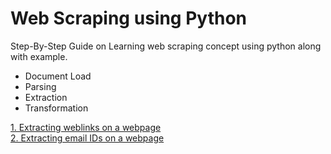 <h1>Web Scraping using Python</h1>
<p>Step-By-Step Guide on Learning web scraping concept using python along with example.</p>
<ul>
  <li>Document Load</li>
  <li>Parsing</li>
  <li>Extraction</li>
  <li>Transformation</li>
</ul>
<a href="https://github.com/prakashgkhaire/webscrapingusingpython/blob/master/Web%20Scraping%20using%20Pyhton.ipynb">1. Extracting weblinks on a webpage</a><br>
<a href="https://github.com/prakashgkhaire/webscrapingusingpython/blob/master/Extract%20e-mail%20id%20from%20a%20web%20page.ipynb">2. Extracting email IDs on a webpage</a>
